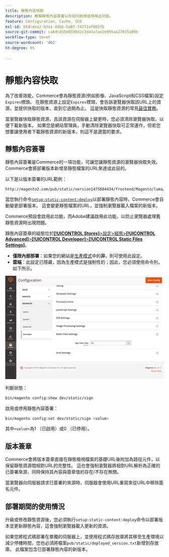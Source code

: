 ```yaml
---
title: 靜態內容快取
description: 瞭解靜態內容簽署以及如何啟用或停用此功能。
feature: Configuration, Cache, SCD
exl-id: b54ceea2-b3a1-4dbb-ba87-743f2af0d2fb
source-git-commit: ca8dc855e0598d2c3d43afae2e055aa27035a09b
workflow-type: tm+mt
source-wordcount: '462'
ht-degree: 0%

---
```


# 靜態內容快取

為了改善效能，Commerce會為靜態資源(例如影像、JavaScript和CSS檔案)設定`Expires`標頭。
在靜態資源上設定`Expires`標頭，會告訴瀏覽器快取該URL上的資源，並提供快取的版本，直到它過期為止。
這是快取靜態資源的常見[最佳實務](https://developer.yahoo.com/performance/rules.html#expires=)。

當瀏覽器快取靜態資源，且該資源在伺服器上變更時，您必須清除瀏覽器快取，以便下載新版本。
如果您是網站管理員，手動清除瀏覽器快取可正常運作，但若您想要讓使用者下載靜態資源的新版本，則這不是適當的要求。

## 靜態內容簽署

靜態內容簽署是Commerce的一項功能，可讓您讓靜態資源的瀏覽器快取失效。
Commerce會將部署版本新增至靜態檔案的URL來達成此目的。

以下是以版本簽署的URL範例：

```
http://magento2.com/pub/static/version1475604434/frontend/Magento/luma/en_US/images/logo.svg
```

當您執行命令[`setup:static-content:deploy`](../cli/static-view-file-deployment.md)以部署靜態內容時，Commerce會自動變更部署版本。
這會變更靜態檔案的URL，並強制瀏覽器載入檔案的新版本。

Commerce預設會啟用此功能，而Adobe建議啟用此功能，以防止瀏覽器處理舊靜態資源時出現問題。

靜態內容簽章的組態位於&#x200B;[**[!UICONTROL Stores]**>設定>組態>**[!UICONTROL Advanced]**>**[!UICONTROL Developer]**>**[!UICONTROL Static Files Settings]**](https://docs.magento.com/user-guide/system/static-file-signature.html)。

- **僅限內部部署**：如果您的網站是[生產模式](https://experienceleague.adobe.com/docs/commerce-operations/configuration-guide/setup/application-modes.html#production-mode)中的&#x200B;**非**，則可使用此設定。
- **雲端**：此設定已隱藏，因為生產模式是強制性的；因此，您必須使用命令列，如下所示。

![靜態檔案設定](../../assets/configuration/static-files-settings.png)

判斷狀態：

```bash
bin/magento config:show dev/static/sign
```

啟用或停用靜態內容簽署：

```bash
bin/magento config:set dev/static/sign <value>
```

其中`<value>`為1 （已啟用）或0 （已停用）。

## 版本簽章

Commerce會將版本簽章直接在靜態檢視檔案的基礎URL後附加為路徑元件，以保留靜態資源間相對URL的完整性。
這也會強制瀏覽器將相對URL解析為正確的已簽署來源，同時保持其內容與簽章值的存在/不存在無關。

當瀏覽器向伺服器請求已簽署的來源時，伺服器會使用URL重寫來從URL中移除簽名元件。

## 部署期間的使用情況

升級或修改靜態資源後，您必須執行`setup:static-content:deploy`命令以部署版本並更新靜態內容，這會強制瀏覽器載入更新的資源。

如果您將程式碼部署在單獨的伺服器上，並使用程式碼存放庫將其移至生產環境以減少停機時間，您也必須將檔案`pub/static/deployed_version.txt`新增到存放庫。
此檔案包含已部署靜態內容的新版本。
